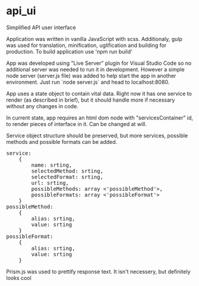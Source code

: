 # api_ui
Simplified API user interface

<p>Application was written in vanilla JavaScript with scss. Additionaly, gulp was used for translation, minification, uglification and building for production. To build application use 'npm run build'</p>

<p> App was developed using "Live Server" plugin for Visual Studio Code so no additional server was needed to run it in development. However a simple node server (server.js file) was added to help start the app in another environment. Just run `node server.js` and head to localhost:8080.</p>

<p>App uses a state object to contain vital data. Right now it has one service to render (as described in brief), but it should handle more if necessary without any changes in code.</p>

<p>In current state, app requires an html dom node with "servicesContainer" id, to render pieces of interface in it. Can be changed at will. </p>

<p>Service object structure should be preserved, but more services, possible methods and possible formats can be added.

<pre>
service:
    {
        name: srting,
        selectedMethod: srting,
        selectedFormat: srting,
        url: srting,
        possibleMethods: array <'possibleMethod'>,
        possibleFormats: array <'possibleFormat'>
    }
possibleMethod:
    {
        alias: srting,
        value: srting
    }
possibleFormat:
    {
        alias: srting,
        value: srting
    } 
</pre>

<p>Prism.js was used to prettify response text. It isn't necessery, but definitely looks cool</p>